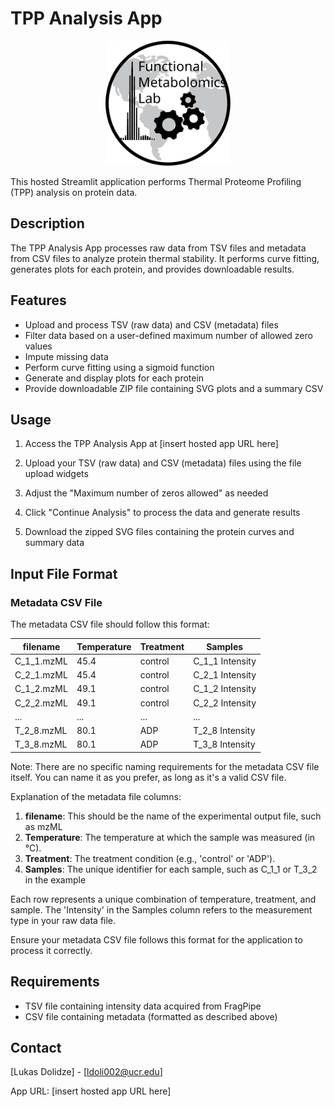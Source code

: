 # TPP Analysis App

<p align="center">
  <img src="logo.svg" alt="Lab Logo" width="200"/>
</p>

This hosted Streamlit application performs Thermal Proteome Profiling (TPP) analysis on protein data.

## Description

The TPP Analysis App processes raw data from TSV files and metadata from CSV files to analyze protein thermal stability. It performs curve fitting, generates plots for each protein, and provides downloadable results.

## Features

- Upload and process TSV (raw data) and CSV (metadata) files
- Filter data based on a user-defined maximum number of allowed zero values
- Impute missing data
- Perform curve fitting using a sigmoid function
- Generate and display plots for each protein
- Provide downloadable ZIP file containing SVG plots and a summary CSV

## Usage

1. Access the TPP Analysis App at [insert hosted app URL here]

2. Upload your TSV (raw data) and CSV (metadata) files using the file upload widgets

3. Adjust the "Maximum number of zeros allowed" as needed

4. Click "Continue Analysis" to process the data and generate results

5. Download the zipped SVG files containing the protein curves and summary data

## Input File Format

### Metadata CSV File

The metadata CSV file should follow this format:

| filename    | Temperature | Treatment | Samples         |
|-------------|-------------|-----------|-----------------|
| C_1_1.mzML  | 45.4        | control   | C_1_1 Intensity |
| C_2_1.mzML  | 45.4        | control   | C_2_1 Intensity |
| C_1_2.mzML  | 49.1        | control   | C_1_2 Intensity |
| C_2_2.mzML  | 49.1        | control   | C_2_2 Intensity |
| ...         | ...         | ...       | ...             |
| T_2_8.mzML  | 80.1        | ADP       | T_2_8 Intensity |
| T_3_8.mzML  | 80.1        | ADP       | T_3_8 Intensity |

Note: There are no specific naming requirements for the metadata CSV file itself. You can name it as you prefer, as long as it's a valid CSV file.

Explanation of the metadata file columns:

1. **filename**: This should be the name of the experimental output file, such as mzML
2. **Temperature**: The temperature at which the sample was measured (in °C).
3. **Treatment**: The treatment condition (e.g., 'control' or 'ADP').
4. **Samples**: The unique identifier for each sample, such as C_1_1 or T_3_2 in the example

Each row represents a unique combination of temperature, treatment, and sample. The 'Intensity' in the Samples column refers to the measurement type in your raw data file.

Ensure your metadata CSV file follows this format for the application to process it correctly.

## Requirements

- TSV file containing intensity data acquired from FragPipe
- CSV file containing metadata (formatted as described above)

## Contact

[Lukas Dolidze] - [ldoli002@ucr.edu]

App URL: [insert hosted app URL here]
